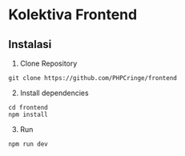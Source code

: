 # Kolektiva Frontend

## Instalasi

1. Clone Repository
```
git clone https://github.com/PHPCringe/frontend
```

2. Install dependencies
```
cd frontend
npm install
```

3. Run 
```
npm run dev
```
